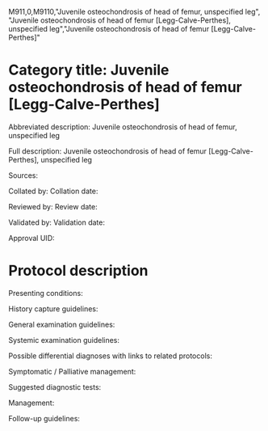 M911,0,M9110,"Juvenile osteochondrosis of head of femur, unspecified leg", "Juvenile osteochondrosis of head of femur [Legg-Calve-Perthes], unspecified leg","Juvenile osteochondrosis of head of femur [Legg-Calve-Perthes]"
# Category title: Juvenile osteochondrosis of head of femur [Legg-Calve-Perthes]

Abbreviated description: Juvenile osteochondrosis of head of femur, unspecified leg

Full description: Juvenile osteochondrosis of head of femur [Legg-Calve-Perthes], unspecified leg

Sources:

Collated by:
Collation date:

Reviewed by:
Review date:

Validated by:
Validation date:

Approval UID:

# Protocol description

Presenting conditions:

History capture guidelines:

General examination guidelines:

Systemic examination guidelines:

Possible differential diagnoses with links to related protocols:

Symptomatic / Palliative management:

Suggested diagnostic tests:

Management:

Follow-up guidelines:
